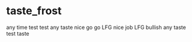 # taste_frost
any time 
test
test
any taste
nice
go go
LFG
nice job
LFG
bullish
any
taste
test
taste
